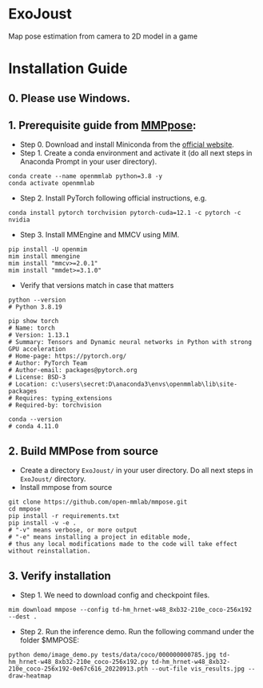 # ExoJoust
Map pose estimation from camera to 2D model in a game

# Installation Guide
## 0. Please use Windows. 
## 1. Prerequisite guide from [MMPpose](https://mmpose.readthedocs.io/en/latest/installation.html):
* Step 0. Download and install Miniconda from the [official website](http://example.com "Title").
* Step 1. Create a conda environment and activate it (do all next steps in Anaconda Prompt in your user directory).
```
conda create --name openmmlab python=3.8 -y
conda activate openmmlab
```
* Step 2. Install PyTorch following official instructions, e.g.
```
conda install pytorch torchvision pytorch-cuda=12.1 -c pytorch -c nvidia
```
* Step 3. Install MMEngine and MMCV using MIM.
```
pip install -U openmim
mim install mmengine
mim install "mmcv>=2.0.1"
mim install "mmdet>=3.1.0"
```
* Verify that versions match in case that matters
```
python --version
# Python 3.8.19
```
```
pip show torch
# Name: torch
# Version: 1.13.1
# Summary: Tensors and Dynamic neural networks in Python with strong GPU acceleration
# Home-page: https://pytorch.org/
# Author: PyTorch Team
# Author-email: packages@pytorch.org
# License: BSD-3
# Location: c:\users\secret:D\anaconda3\envs\openmmlab\lib\site-packages
# Requires: typing_extensions
# Required-by: torchvision
```
```
conda --version
# conda 4.11.0
```

## 2. Build MMPose from source
* Create a directory `ExoJoust/` in your user directory. Do all next steps in `ExoJoust/` directory.
* Install mmpose from source
```
git clone https://github.com/open-mmlab/mmpose.git
cd mmpose
pip install -r requirements.txt
pip install -v -e .
# "-v" means verbose, or more output
# "-e" means installing a project in editable mode,
# thus any local modifications made to the code will take effect without reinstallation.
```
## 3. Verify installation
* Step 1. We need to download config and checkpoint files.
```
mim download mmpose --config td-hm_hrnet-w48_8xb32-210e_coco-256x192  --dest .
```
* Step 2. Run the inference demo. Run the following command under the folder $MMPOSE:
```
python demo/image_demo.py tests/data/coco/000000000785.jpg td-hm_hrnet-w48_8xb32-210e_coco-256x192.py td-hm_hrnet-w48_8xb32-210e_coco-256x192-0e67c616_20220913.pth --out-file vis_results.jpg --draw-heatmap
```
